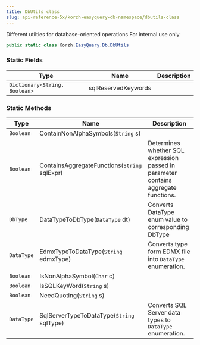```yaml
---
title: DbUtils class
slug: api-reference-5x/korzh-easyquery-db-namespace/dbutils-class
---
```



Different utilties for database-oriented operations  For internal use only
```csharp
public static class Korzh.EasyQuery.Db.DbUtils

```

### Static Fields

| Type | Name | Description | 
| --- | --- | --- | 
| `Dictionary<String, Boolean>` | sqlReservedKeywords |  | 


### Static Methods

| Type | Name | Description | 
| --- | --- | --- | 
| `Boolean` | ContainNonAlphaSymbols(`String` s) |  | 
| `Boolean` | ContainsAggregateFunctions(`String` sqlExpr) | Determines whether SQL expression passed in parameter contains aggregate functions. | 
| `DbType` | DataTypeToDbType(`DataType` dt) | Converts DataType enum value to corresponding DbType | 
| `DataType` | EdmxTypeToDataType(`String` edmxType) | Converts type form EDMX file into `DataType` enumeration. | 
| `Boolean` | IsNonAlphaSymbol(`Char` c) |  | 
| `Boolean` | IsSQLKeyWord(`String` s) |  | 
| `Boolean` | NeedQuoting(`String` s) |  | 
| `DataType` | SqlServerTypeToDataType(`String` sqlType) | Converts SQL Server data types to `DataType` enumeration. |